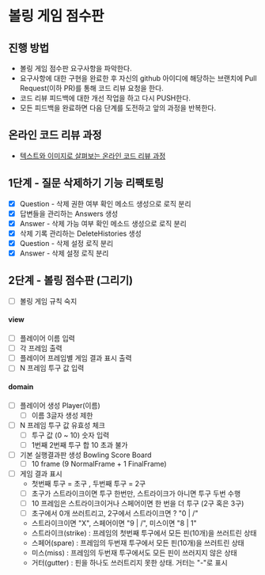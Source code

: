 # 볼링 게임 점수판
## 진행 방법
* 볼링 게임 점수판 요구사항을 파악한다.
* 요구사항에 대한 구현을 완료한 후 자신의 github 아이디에 해당하는 브랜치에 Pull Request(이하 PR)를 통해 코드 리뷰 요청을 한다.
* 코드 리뷰 피드백에 대한 개선 작업을 하고 다시 PUSH한다.
* 모든 피드백을 완료하면 다음 단계를 도전하고 앞의 과정을 반복한다.

## 온라인 코드 리뷰 과정
* [텍스트와 이미지로 살펴보는 온라인 코드 리뷰 과정](https://github.com/next-step/nextstep-docs/tree/master/codereview)

## 1단계 - 질문 삭제하기 기능 리팩토링
* [X] Question - 삭제 권한 여부 확인 메소드 생성으로 로직 분리
* [X] 답변들을 관리하는 Answers 생성 
* [X] Answer - 삭제 가능 여부 확인 메소드 생성으로 로직 분리
* [X] 삭제 기록 관리하는 DeleteHistories 생성 
* [X] Question - 삭제 설정 로직 분리 
* [X] Answer - 삭제 설정 로직 분리 

## 2단계 - 볼링 점수판 (그리기)
* [ ] 볼링 게임 규칙 숙지

#### view 
* [ ] 플레이어 이름 입력 
* [ ] 각 프레임 출력
* [ ] 플레이어 프레임별 게임 결과 표시 출력
* [ ] N 프레임 투구 값 입력

#### domain 
* [ ] 플레이어 생성 Player(이름)
    * [ ] 이름 3글자 생성 제한
    
* [ ] N 프레임 투구 값 유효성 체크
    * [ ] 투구 값 (0 ~ 10) 숫자 입력
    * [ ] 1번째 2번째 투구 합 10 초과 불가
    
* [ ] 기본 실행결과판 생성 Bowling Score Board
    * [ ] 10 frame (9 NormalFrame + 1 FinalFrame)
    
* [ ] 게임 결과 표시
    * 첫번째 투구 = 초구 , 두번째 투구 = 2구
    * [ ] 초구가 스트라이크이면 투구 한번만, 스트라이크가 아니면 투구 두번 수행
    * [ ] 10 프레임은 스트라이크이거나 스페어이면 한 번을 더 투구 (2구 혹은 3구)
    * [ ] 초구에서 0개 쓰러트리고, 2구에서 스트라이크면 ? "0 | /" 
    * 스트라이크이면 "X", 스페어이면 "9 | /", 미스이면 "8 | 1"
    * 스트라이크(strike) : 프레임의 첫번째 투구에서 모든 핀(10개)을 쓰러트린 상태
    * 스페어(spare) : 프레임의 두번재 투구에서 모든 핀(10개)을 쓰러트린 상태
    * 미스(miss) : 프레임의 두번재 투구에서도 모든 핀이 쓰러지지 않은 상태
    * 거터(gutter) : 핀을 하나도 쓰러트리지 못한 상태. 거터는 "-"로 표시